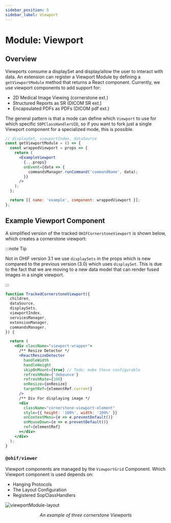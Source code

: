 ```yaml
---
sidebar_position: 5
sidebar_label: Viewport
---
```


# Module: Viewport

## Overview

Viewports consume a displaySet and display/allow the user to interact with data.
An extension can register a Viewport Module by defining a `getViewportModule`
method that returns a React component. Currently, we use viewport components to
add support for:

- 2D Medical Image Viewing (cornerstone ext.)
- Structured Reports as SR (DICOM SR ext.)
- Encapsulated PDFs as PDFs (DICOM pdf ext.)

The general pattern is that a mode can define which `Viewport` to use for which
specific `SOPClassHandlerUID`, so if you want to fork just a single Viewport
component for a specialized mode, this is possible.

```jsx
// displaySet, viewportIndex, dataSource
const getViewportModule = () => {
  const wrappedViewport = props => {
    return (
      <ExampleViewport
        {...props}
        onEvent={data => {
          commandsManager.runCommand('commandName', data);
        }}
      />
    );
  };

  return [{ name: 'example', component: wrappedViewport }];
};
```

## Example Viewport Component

A simplified version of the tracked `OHIFCornerstoneViewport` is shown below, which
creates a cornerstone viewport:

:::note Tip

Not in OHIF version 3.1 we use `displaySets` in the props which is new compared to
the previous version (3.0) which uses `displaySet`. This is due to the fact that
we are moving to a new data model that can render fused images in a single viewport.

:::

```jsx
function TrackedCornerstoneViewport({
  children,
  dataSource,
  displaySets,
  viewportIndex,
  servicesManager,
  extensionManager,
  commandsManager,
}) {

  return (
    <div className="viewport-wrapper">
      /** Resize Detector */
      <ReactResizeDetector
        handleWidth
        handleHeight
        skipOnMount={true} // Todo: make these configurable
        refreshMode={'debounce'}
        refreshRate={100}
        onResize={onResize}
        targetRef={elementRef.current}
      />
      /** Div For displaying image */
      <div
        className="cornerstone-viewport-element"
        style={{ height: '100%', width: '100%' }}
        onContextMenu={e => e.preventDefault()}
        onMouseDown={e => e.preventDefault()}
        ref={elementRef}
      ></div>
    </div>
  );
}
```


### `@ohif/viewer`

Viewport components are managed by the `ViewportGrid` Component. Which Viewport
component is used depends on:

- Hanging Protocols
- The Layout Configuration
- Registered SopClassHandlers

![viewportModule-layout](../../../assets/img/viewportModule-layout.png)

<center><i>An example of three cornerstone Viewports</i></center>
